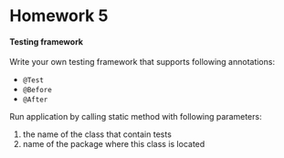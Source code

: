 # Homework 5
#### Testing framework

Write your own testing framework that supports following annotations:
- ```@Test```
- ```@Before```
- ```@After```

Run application by calling static method with following parameters:
1. the name of the class that contain tests
2. name of the package where this class is located
